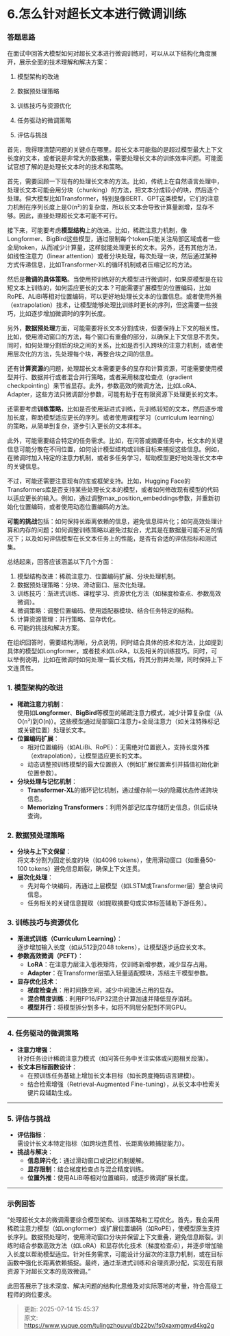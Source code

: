 # 6.怎么针对超长文本进行微调训练

### 答题思路
在面试中回答大模型如何对超长文本进行微调训练时，可以从以下结构化角度展开，展示全面的技术理解和解决方案：

1. 模型架构的改进

2. 数据预处理策略

3. 训练技巧与资源优化

4. 任务驱动的微调策略

5. 评估与挑战



首先，我得理清楚问题的关键点在哪里。超长文本可能指的是超过模型最大上下文长度的文本，或者说是非常大的数据集，需要处理长文本的训练效率问题。可能面试官想了解的是处理长文本时的技术和策略。

首先，需要回顾一下现有的处理长文本的方法。比如，传统上在自然语言处理中，处理长文本可能会用分块（chunking）的方法，把文本分成较小的块，然后逐个处理。但大模型比如Transformer，特别是像BERT、GPT这类模型，它们的注意力机制在序列长度上是O(n²)的复杂度，所以长文本会导致计算量剧增，显存不够。因此，直接处理超长文本可能不可行。

接下来，可能要考虑**模型结构**上的改进。比如，稀疏注意力机制，像Longformer、BigBird这些模型，通过限制每个token只能关注局部区域或者一些全局token，从而减少计算量，这样就能处理更长的文本。另外，还有其他方法，如线性注意力（linear attention）或者分块处理，每次处理一块，然后通过某种方式传递信息，比如Transformer-XL的循环机制或者压缩记忆的方法。

然后是**微调的具体策略**。当使用预训练好的大模型进行微调时，如果原模型是在较短文本上训练的，如何适应更长的文本？可能需要扩展模型的位置编码，比如RoPE、ALiBi等相对位置编码，可以更好地处理长文本的位置信息。或者使用外推（extrapolation）技术，让模型能够处理比训练时更长的序列，但这需要一些技巧，比如逐步增加微调时的序列长度。

另外，**数据预处理**方面，可能需要将长文本分割成块，但要保持上下文的相关性。比如，使用滑动窗口的方法，每个窗口有重叠的部分，以确保上下文信息不丢失。同时，如何处理分割后的块之间的关系，比如是否引入跨块的注意力机制，或者使用层次化的方法，先处理每个块，再整合块之间的信息。

还有**计算资源**的问题，处理超长文本需要更多的显存和计算资源，可能需要使用模型并行、数据并行或者混合并行策略，或者采用梯度检查点（gradient checkpointing）来节省显存。此外，参数高效的微调方法，比如LoRA、Adapter，这些方法只微调部分参数，可能有助于在有限资源下处理更长的文本。

还需要考虑**训练策略**，比如是否使用渐进式训练，先训练较短的文本，然后逐步增加长度，帮助模型适应更长的序列。或者使用课程学习（curriculum learning）的策略，从简单到复杂，逐步引入更长的文本样本。

此外，可能需要结合特定的任务需求。比如，在问答或摘要任务中，长文本的关键信息可能分散在不同位置，如何设计模型结构或训练目标来捕捉这些信息。例如，在微调时加入特定的注意力机制，或者多任务学习，帮助模型更好地处理长文本中的关键信息。

不过，可能还需要注意现有的库或框架支持。比如，Hugging Face的Transformers库是否支持某些处理长文本的模型，或者如何修改现有模型的代码以适应更长的输入。例如，通过调整max_position_embeddings参数，并重新初始化位置编码，或者使用动态位置编码的方法。

**可能的挑战**包括：如何保持长距离依赖的信息，避免信息碎片化；如何高效处理计算和内存的问题；如何调整训练策略以避免过拟合，尤其是在数据量可能不足的情况下；以及如何评估模型在长文本任务上的性能，是否有合适的评估指标和测试集。

总结起来，回答应该涵盖以下几个方面：

1. 模型结构改进：稀疏注意力、位置编码扩展、分块处理机制。
2. 数据预处理策略：分块、滑动窗口、层次化处理。
3. 训练技巧：渐进式训练、课程学习、资源优化方法（如梯度检查点、参数高效微调）。
4. 微调策略：调整位置编码、使用适配器模块、结合任务特定的结构。
5. 计算资源管理：并行策略、显存优化。
6. 可能的挑战和解决方案。

在组织回答时，需要结构清晰，分点说明，同时结合具体的技术和方法，比如提到具体的模型如Longformer，或者技术如LoRA，以及相关的训练技巧。同时，可以举例说明，比如在微调时如何处理一篇长文档，将其分割并处理，同时保持上下文连贯性。

### **1. 模型架构的改进**
+ **稀疏注意力机制**：  
使用如**Longformer**、**BigBird**等模型的稀疏注意力模式，减少计算复杂度（从O(n²)到O(n)）。这些模型通过局部窗口注意力+全局注意力（如关注特殊标记或关键位置）处理长文本。
+ **位置编码扩展**：  
    - 相对位置编码（如ALiBi、RoPE）：无需绝对位置嵌入，支持长度外推（extrapolation），让模型适应更长的文本。  
    - 动态调整预训练模型的最大位置嵌入（例如扩展位置索引并插值初始化新位置参数）。
+ **分块处理与记忆机制**：  
    - **Transformer-XL**的循环记忆机制，通过缓存前一块的隐藏状态传递跨块信息。  
    - **Memorizing Transformers**：利用外部记忆库存储历史信息，供后续块查询。



### **2. 数据预处理策略**
+ **分块与上下文保留**：  
将文本分割为固定长度的块（如4096 tokens），使用滑动窗口（如重叠50-100 tokens）避免信息断裂，确保上下文连贯。
+ **层次化处理**：  
    - 先对每个块编码，再通过上层模型（如LSTM或Transformer层）整合块间信息。  
    - 任务相关的关键信息提取（如提取摘要句或实体标签辅助下游任务）。



### **3. 训练技巧与资源优化**
+ **渐进式训练（Curriculum Learning）**：  
逐步增加输入长度（如从512到2048 tokens），让模型逐步适应长文本。
+ **参数高效微调（PEFT）**：  
    - **LoRA**：在注意力层注入低秩矩阵，仅训练新增参数，减少显存占用。  
    - **Adapter**：在Transformer层插入轻量适配模块，冻结主干模型参数。
+ **显存优化技术**：  
    - **梯度检查点**：用时间换空间，减少中间激活占用的显存。  
    - **混合精度训练**：利用FP16/FP32混合计算加速并降低显存消耗。  
    - **模型并行**：将模型拆分到多卡，如将不同层分配到不同GPU。

---

### **4. 任务驱动的微调策略**
+ **注意力增强**：  
针对任务设计稀疏注意力模式（如问答任务中关注实体或问题相关段落）。  
+ **长文本目标函数设计**：  
    - 在预训练任务基础上增加长文本目标（如长跨度掩码语言建模）。  
    - 结合检索增强（Retrieval-Augmented Fine-tuning），从长文本中检索关键片段辅助生成。

---

### **5. 评估与挑战**
+ **评估指标**：  
需设计长文本特定指标（如跨块连贯性、长距离依赖捕捉能力）。  
+ **挑战与解决**：  
    - **信息碎片化**：通过滑动窗口或记忆机制缓解。  
    - **显存限制**：结合梯度检查点与混合精度训练。  
    - **位置外推**：使用ALiBi等相对位置编码，或逐步微调扩展长度。

---

### **示例回答**
“处理超长文本的微调需要综合模型架构、训练策略和工程优化。首先，我会采用稀疏注意力模型（如Longformer）或扩展位置编码（如RoPE），使模型原生支持长序列。数据预处理时，使用滑动窗口分块并保留上下文重叠，避免信息断裂。训练时结合参数高效方法（如LoRA）和显存优化技术（梯度检查点），并逐步增加输入长度以帮助模型适应。针对任务需求，可能设计分层次的注意力机制，或在目标函数中强化长距离依赖捕捉。最终，通过渐进式训练和合理资源分配，实现在有限资源下对超长文本的高效微调。”

此回答展示了技术深度、解决问题的结构化思维及对实际落地的考量，符合高级工程师的岗位要求。



> 更新: 2025-07-14 15:45:37  
> 原文: <https://www.yuque.com/tulingzhouyu/db22bv/fs0xaxmgmvd4kg2g>